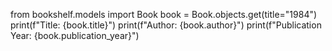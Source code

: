 from bookshelf.models import Book
book = Book.objects.get(title="1984")
print(f"Title: {book.title}")
print(f"Author: {book.author}")
print(f"Publication Year: {book.publication_year}")



<!-- Nineteen Eighty-Four by George Orwell (1949) -->